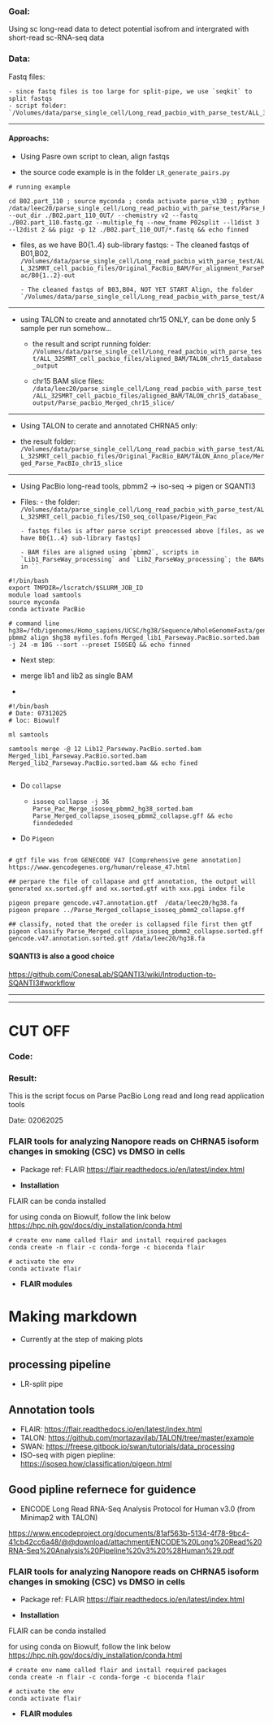 ### Goal: 

Using sc long-read data to detect potential isofrom and intergrated with short-read sc-RNA-seq data



### Data: 

Fastq files: 

    - since fastq files is too large for split-pipe, we use `seqkit` to split fastqs
    - script folder: `/Volumes/data/parse_single_cell/Long_read_pacbio_with_parse_test/ALL_32SMRT_cell_pacbio_files/Fastqs`

    
------

#### Approachs:

- Using Pasre own script to clean, align fastqs

- the source code example is in the folder `LR_generate_pairs.py`

```
# running example

cd B02.part_110 ; source myconda ; conda activate parse_v130 ; python /data/leec20/parse_single_cell/Long_read_pacbio_with_parse_test/Parse_Pacbio_PIPELINE/LR_generate_pairs.py --out_dir ./B02.part_110_OUT/ --chemistry v2 --fastq ./B02.part_110.fastq.gz --multiple_fq --new_fname P02split --l1dist 3 --l2dist 2 && pigz -p 12 ./B02.part_110_OUT/*.fastq && echo finned

```

- files, as we have B0{1..4} sub-library fastqs:
      - The cleaned fastqs of B01,B02, `/Volumes/data/parse_single_cell/Long_read_pacbio_with_parse_test/ALL_32SMRT_cell_pacbio_files/Original_PacBio_BAM/For_alignment_ParsePac/B0{1..2}-out`

      - The cleaned fastqs of B03,B04, NOT YET START Align, the folder `/Volumes/data/parse_single_cell/Long_read_pacbio_with_parse_test/ALL_32SMRT_cell_pacbio_files/Original_PacBio_BAM/Lib2_fastqs_and_aligned_BAMs/B0{3..4}_barcode_head.fastq.gz`


------

- using TALON to create and annotated chr15 ONLY, can be done only 5 sample per run somehow...
    
  - the result and script running folder: `/Volumes/data/parse_single_cell/Long_read_pacbio_with_parse_test/ALL_32SMRT_cell_pacbio_files/aligned_BAM/TALON_chr15_database_output`
    
  - chr15 BAM slice files: `/data/leec20/parse_single_cell/Long_read_pacbio_with_parse_test/ALL_32SMRT_cell_pacbio_files/aligned_BAM/TALON_chr15_database_output/Parse_pacbio_Merged_chr15_slice/`

------

- Using TALON to cerate and annotated CHRNA5 only:

- the result folder: `/Volumes/data/parse_single_cell/Long_read_pacbio_with_parse_test/ALL_32SMRT_cell_pacbio_files/Original_PacBio_BAM/TALON_Anno_place/Merged_Parse_PacBIo_chr15_slice`

------

- Using PacBio long-read tools, pbmm2 -> iso-seq -> pigen or SQANTI3 
- Files:
      - the folder: `/Volumes/data/parse_single_cell/Long_read_pacbio_with_parse_test/ALL_32SMRT_cell_pacbio_files/ISO_seq_collpase/Pigeon_Pac`
   
      - fastqs files is after parse script preocessed above [files, as we have B0{1..4} sub-library fastqs]
  
      - BAM files are aligned using `pbmm2`, scripts in `Lib1_ParseWay_processing` and `Lib2_ParseWay_processing`; the BAMs in ``

```
#!/bin/bash
export TMPDIR=/lscratch/$SLURM_JOB_ID
module load samtools
source myconda
conda activate PacBio

# command line
hg38=/fdb/igenomes/Homo_sapiens/UCSC/hg38/Sequence/WholeGenomeFasta/genome.fa
pbmm2 align $hg38 myfiles.fofn Merged_lib1_Parseway.PacBio.sorted.bam -j 24 -m 10G --sort --preset ISOSEQ && echo finned

```


  - Next step:

  - merge lib1 and lib2 as single BAM
  - 
```
#!/bin/bash
# Date: 07312025
# loc: Biowulf

ml samtools

samtools merge -@ 12 Lib12_Parseway.PacBio.sorted.bam Merged_lib1_Parseway.PacBio.sorted.bam Merged_lib2_Parseway.PacBio.sorted.bam && echo fined


```
   
  - Do `collapse`
      
      - `isoseq collapse -j 36 Parse_Pac_Merge_isoseq_pbmm2_hg38_sorted.bam Parse_Merged_collapse_isoseq_pbmm2_collapse.gff && echo finndededed`
  - Do `Pigeon`

```

# gtf file was from GENECODE V47 [Comprehensive gene annotation]
https://www.gencodegenes.org/human/release_47.html

## perpare the file of collapase and gtf annotation, the output will generated xx.sorted.gff and xx.sorted.gtf with xxx.pgi index file

pigeon prepare gencode.v47.annotation.gtf  /data/leec20/hg38.fa
pigeon prepare ../Parse_Merged_collapse_isoseq_pbmm2_collapse.gff

## classify, noted that the oreder is collapsed file first then gtf 
pigeon classify Parse_Merged_collapse_isoseq_pbmm2_collapse.sorted.gff gencode.v47.annotation.sorted.gtf /data/leec20/hg38.fa

```
#### SQANTI3 is also a good choice

https://github.com/ConesaLab/SQANTI3/wiki/Introduction-to-SQANTI3#workflow




----
----
# CUT OFF 

### Code:


### Result:

This is the script focus on Parse PacBio Long read and long read
application tools

Date: 02062025

### FLAIR tools for analyzing Nanopore reads on CHRNA5 isoform changes in smoking (CSC) vs DMSO in cells

-   Package ref: FLAIR
    <https://flair.readthedocs.io/en/latest/index.html>

-   **Installation**

FLAIR can be conda installed

for using conda on Biowulf, follow the link below
<https://hpc.nih.gov/docs/diy_installation/conda.html>

```         
# create env name called flair and install required packages
conda create -n flair -c conda-forge -c bioconda flair

# activate the env
conda activate flair
```

-   **FLAIR modules**

# Making markdown
- Currently at the step of making plots

## processing pipeline
  - LR-split pipe

## Annotation tools
  - FLAIR: https://flair.readthedocs.io/en/latest/index.html
  - TALON: https://github.com/mortazavilab/TALON/tree/master/example
  - SWAN: https://freese.gitbook.io/swan/tutorials/data_processing
  - ISO-seq with pigen piepline: https://isoseq.how/classification/pigeon.html

## Good pipline refernece for guidence 
- ENCODE Long Read RNA-Seq Analysis Protocol for Human v3.0 (from Minimap2 with TALON)

https://www.encodeproject.org/documents/81af563b-5134-4f78-9bc4-41cb42cc6a48/@@download/attachment/ENCODE%20Long%20Read%20RNA-Seq%20Analysis%20Pipeline%20v3%20%28Human%29.pdf

### FLAIR tools for analyzing Nanopore reads on CHRNA5 isoform changes in smoking (CSC) vs DMSO in cells

-   Package ref: FLAIR
    <https://flair.readthedocs.io/en/latest/index.html>

-   **Installation**

FLAIR can be conda installed

for using conda on Biowulf, follow the link below
<https://hpc.nih.gov/docs/diy_installation/conda.html>

```         
# create env name called flair and install required packages
conda create -n flair -c conda-forge -c bioconda flair

# activate the env
conda activate flair
```

-   **FLAIR modules**
